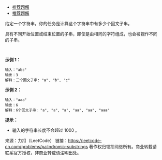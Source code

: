 * [推荐题解](https://leetcode-cn.com/problems/palindromic-substrings/solution/liang-dao-hui-wen-zi-chuan-de-jie-fa-xiang-jie-zho/)
* [推荐题解](https://leetcode-cn.com/problems/palindromic-substrings/solution/python3-zhong-xin-kuo-zhan-fa-by-312shan/)

给定一个字符串，你的任务是计算这个字符串中有多少个回文子串。

具有不同开始位置或结束位置的子串，即使是由相同的字符组成，也会被视作不同的子串。

 

**示例 1：**
```
输入："abc"
输出：3
解释：三个回文子串: "a", "b", "c"
```
**示例 2：**
```
输入："aaa"
输出：6
解释：6个回文子串: "a", "a", "a", "aa", "aa", "aaa"
```

**提示：**

* 输入的字符串长度不会超过 1000 。

来源：力扣（LeetCode）
链接：https://leetcode-cn.com/problems/palindromic-substrings
著作权归领扣网络所有。商业转载请联系官方授权，非商业转载请注明出处。
